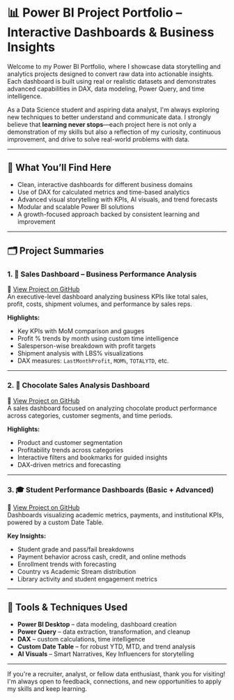 # 📊 Power BI Project Portfolio – Interactive Dashboards & Business Insights

Welcome to my Power BI Portfolio, where I showcase data storytelling and analytics projects designed to convert raw data into actionable insights. Each dashboard is built using real or realistic datasets and demonstrates advanced capabilities in DAX, data modeling, Power Query, and time intelligence.

As a Data Science student and aspiring data analyst, I'm always exploring new techniques to better understand and communicate data. I strongly believe that **learning never stops**—each project here is not only a demonstration of my skills but also a reflection of my curiosity, continuous improvement, and drive to solve real-world problems with data.

---

## 🧠 What You’ll Find Here

- Clean, interactive dashboards for different business domains  
- Use of DAX for calculated metrics and time-based analytics  
- Advanced visual storytelling with KPIs, AI visuals, and trend forecasts  
- Modular and scalable Power BI solutions  
- A growth-focused approach backed by consistent learning and improvement  

---

## 🗂 Project Summaries

### 1. 🛒 Sales Dashboard – Business Performance Analysis  
🔗 [View Project on GitHub](https://github.com/surajadkhari/Sales-Dashboard-PowerBI-Project)  
An executive-level dashboard analyzing business KPIs like total sales, profit, costs, shipment volumes, and performance by sales reps.

**Highlights:**
- Key KPIs with MoM comparison and gauges  
- Profit % trends by month using custom time intelligence  
- Salesperson-wise breakdown with profit targets  
- Shipment analysis with LBS% visualizations  
- DAX measures: `LastMonthProfit`, `MOM%`, `TOTALYTD`, etc.  

---

### 2. 🍫 Chocolate Sales Analysis Dashboard  
🔗 [View Project on GitHub](https://github.com/surajadkhari/Chocolate_sales_analysis_PowerBI)  
A sales dashboard focused on analyzing chocolate product performance across categories, customer segments, and time periods.

**Highlights:**
- Product and customer segmentation  
- Profitability trends across categories  
- Interactive filters and bookmarks for guided insights  
- DAX-driven metrics and forecasting  

---

### 3. 🎓 Student Performance Dashboards (Basic + Advanced)  
🔗 [View Project on GitHub](https://github.com/surajadkhari/Student-Performance-Dashboard)  
Dashboards visualizing academic metrics, payments, and institutional KPIs, powered by a custom Date Table.

**Key Insights:**
- Student grade and pass/fail breakdowns  
- Payment behavior across cash, credit, and online methods  
- Enrollment trends with forecasting  
- Country vs Academic Stream distribution  
- Library activity and student engagement metrics  

---

## 🔧 Tools & Techniques Used

- **Power BI Desktop** – data modeling, dashboard creation  
- **Power Query** – data extraction, transformation, and cleanup  
- **DAX** – custom calculations, time intelligence  
- **Custom Date Table** – for robust YTD, MTD, and trend analysis  
- **AI Visuals** – Smart Narratives, Key Influencers for storytelling  

---

If you're a recruiter, analyst, or fellow data enthusiast, thank you for visiting! I'm always open to feedback, connections, and new opportunities to apply my skills and keep learning.
